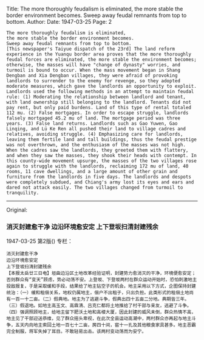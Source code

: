 Title: The more thoroughly feudalism is eliminated, the more stable the border environment becomes. Sweep away feudal remnants from top to bottom.
Author: 
Date: 1947-03-25
Page: 2

    The more thoroughly feudalism is eliminated,
    the more stable the border environment becomes.
    Sweep away feudal remnants from top to bottom.
    [This newspaper's Taiyue dispatch of the 23rd] The land reform experience in the Yuanqu border area proves that the more thoroughly feudal forces are eliminated, the more stable the environment becomes; otherwise, the masses will have "change of dynasty" worries, and turmoil is bound to occur. When the mass movement began in Shang Dengban and Xia Dengban villages, they were afraid of provoking landlords to surrender to the enemy for revenge, so they adopted moderate measures, which gave the landlords an opportunity to exploit. Landlords used the following methods in an attempt to maintain feudal rule: (1) Moderating the relationship between landlord and tenant, with land ownership still belonging to the landlord. Tenants did not pay rent, but only paid burdens. Land of this type of rental totaled 112 mu. (2) False mortgages. In order to escape struggle, landlords falsely mortgaged 45.2 mu of land. The mortgage period was three years. (3) False land returns. Landlords such as Gao Yuwen, Gao Linqing, and Lü Ke Ren all pushed their land to village cadres and relatives, avoiding struggle. (4) Emphasizing care for landlords, leaving them fertile land and tall buildings, thus the feudal prestige was not overthrown, and the enthusiasm of the masses was not high. When the cadres saw the landlords, they greeted them with flattery, and when they saw the masses, they shook their heads with contempt. In this county-wide movement upsurge, the masses of the two villages rose again to struggle with the landlords, reclaiming 172 mu of land, 40 rooms, 11 cave dwellings, and a large amount of other grain and furniture from the landlords in five days. The landlords and despots were completely subdued, and Chiang's army lost its eyes and ears and dared not attack easily. The two villages changed from turmoil to tranquility.



<hr /> 

Original: 


### 消灭封建愈干净  边沿环境愈安定  上下登坂扫清封建残余

1947-03-25
第2版()
专栏：

    消灭封建愈干净
    边沿环境愈安定
    上下登坂扫清封建残余
    【本报太岳廿三日电】垣曲边沿区土地改革经验证明，封建势力愈消灭的干净，环境便愈安定；否则群众有“变天”顾虑，势必动荡不安。上登坂、下登坂两村在群众运动开始时，恐怕刺激地主投敌报复，于是采取缓和手段，结果给了地主钻空子的机会。地主采用以下方式，企图保持封建统治：（一）缓和租佃关系，地权仍属地主，佃户不出租子，只出负担。此类形式的租佃土地尚有一百一十二亩。（二）假典地。地主为了逃避斗争，假典出四十五亩二分地。典期皆三年。（三）假退地。如地主高玉文、高霖清、吕克仁都将土地推给了村干部与亲友，逃避了斗争。（四）强调照顾地主，给地主留下肥沃土地和高楼大厦，因此封建的威风未倒，群众热情不高，地主见了干部迎送恭维，见了群众摇头卑视，在此次全县运动高潮中，两村群众亦再起与地主斗争，五天内向地主索回土地一百七十二亩，房四十间，窑十一孔及其他粮食家具甚多。地主恶霸完全制服，蒋军失掉了耳目。不敢轻易出击。该两村变动荡而为安宁。
